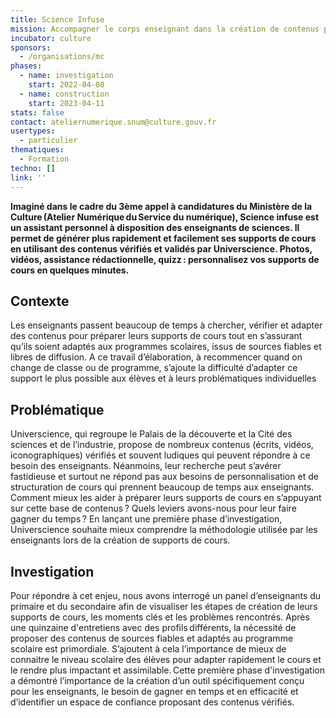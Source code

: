 ```yaml
---
title: Science Infuse
mission: Accompagner le corps enseignant dans la création de contenus pédagogiques scientifiques
incubator: culture
sponsors:
  - /organisations/mc
phases:
  - name: investigation
    start: 2022-04-08
  - name: construction
    start: 2023-04-11
stats: false
contact: ateliernumerique.snum@culture.gouv.fr
usertypes:
  - particulier
thematiques:
  - Formation
techno: []
link: ''
---
```

**Imaginé dans le cadre du 3ème appel à candidatures du Ministère de la Culture (Atelier Numérique du Service du numérique), Science infuse est un assistant personnel à disposition des enseignants de sciences. Il permet de générer plus rapidement et facilement ses supports de cours en utilisant des contenus vérifiés et validés par Universcience. Photos, vidéos, assistance rédactionnelle, quizz : personnalisez vos supports de cours en quelques minutes.**

## Contexte

Les enseignants passent beaucoup de temps à chercher, vérifier et adapter des contenus pour préparer leurs supports de cours tout en s’assurant qu’ils soient adaptés aux programmes scolaires, issus de sources fiables et libres de diffusion. A ce travail d’élaboration, à recommencer quand on change de classe ou de programme, s’ajoute la difficulté d’adapter ce support le plus possible aux élèves et à leurs problématiques individuelles

## Problématique

Universcience, qui regroupe le Palais de la découverte et la Cité des sciences et de l’industrie, propose de nombreux contenus (écrits, vidéos, iconographiques) vérifiés et souvent ludiques qui peuvent répondre à ce besoin des enseignants. Néanmoins, leur recherche peut s’avérer fastidieuse et surtout ne répond pas aux besoins de personnalisation et de structuration de cours qui prennent beaucoup de temps aux enseignants. Comment mieux les aider à préparer leurs supports de cours en s’appuyant sur cette base de contenus ? Quels leviers avons-nous pour leur faire gagner du temps ? En lançant une première phase d’investigation, Universcience souhaite mieux comprendre la méthodologie utilisée par les enseignants lors de la création de supports de cours.

## Investigation 

Pour répondre à cet enjeu, nous avons interrogé un panel d’enseignants du primaire et du secondaire afin de visualiser les étapes de création de leurs supports de cours, les moments clés et les problèmes rencontrés. Après une quinzaine d'entretiens avec des profils différents, la nécessité de proposer des contenus de sources fiables et adaptés au programme scolaire est primordiale. S’ajoutent à cela l’importance de mieux de connaitre le niveau scolaire des élèves pour adapter rapidement le cours et le rendre plus impactant et assimilable. Cette première phase d'investigation a démontré l’importance de la création d’un outil spécifiquement conçu pour les enseignants, le besoin de gagner en temps et en efficacité et d’identifier un espace de confiance proposant des contenus vérifiés.

